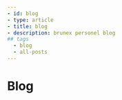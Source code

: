 ```yaml
---
- id: blog
- type: article
- title: blog
- description: brunex personel blog
## tags
  - blog
  - all-posts
---
```


# Blog
